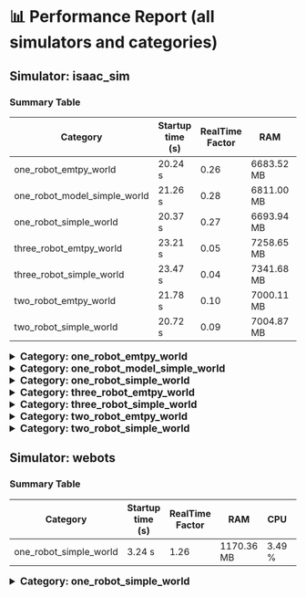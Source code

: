 # 📊 Performance Report (all simulators and categories)

## Simulator: isaac_sim

### Summary Table

| Category | Startup time (s) | RealTime Factor | RAM | CPU | GPU |
|---|---|---|---|---|---|
| one_robot_emtpy_world | 20.24 s | 0.26 | 6683.52 MB | 53.42 % | 69.91 % |
| one_robot_model_simple_world | 21.26 s | 0.28 | 6811.00 MB | 57.78 % | 85.37 % |
| one_robot_simple_world | 20.37 s | 0.27 | 6693.94 MB | 51.96 % | 84.35 % |
| three_robot_emtpy_world | 23.21 s | 0.05 | 7258.65 MB | 49.14 % | 81.00 % |
| three_robot_simple_world | 23.47 s | 0.04 | 7341.68 MB | 49.34 % | 91.04 % |
| two_robot_emtpy_world | 21.78 s | 0.10 | 7000.11 MB | 56.17 % | 84.67 % |
| two_robot_simple_world | 20.72 s | 0.09 | 7004.87 MB | 51.94 % | 87.39 % |

<details>
<summary style="font-size:1.25em; font-weight:bold;">Category: one_robot_emtpy_world</summary>

**Timestamp:** 2025-09-18T19:19:33.751014  
**Total iterations:** 1  
**Average measured duration per iteration:** 20.24 s  

#### System Resources

| Metric                    | Value                          |
|---------------------------|--------------------------------|
| CPU average               | 53.42 %                    |
| RAM average               | 6683.52 MB (~6.53 GB) |
| GPU average               | 69.9 %                    |
| GPU Memory average        | 4034.74 MB (~3.94 GB) |

#### Simulation Performance

| Metric                    | Value                          |
|---------------------------|--------------------------------|
| Real Time Factor (RTF)     | 0.2566 (~26 % of real-time) |
| Average iteration time      | 80.87 s        |

> Simulation runs at ~26 % of real-time (1 s simulated → 3.9 s real).

</details>


<details>
<summary style="font-size:1.25em; font-weight:bold;">Category: one_robot_model_simple_world</summary>

**Timestamp:** 2025-09-18T14:12:41.996206  
**Total iterations:** 1  
**Average measured duration per iteration:** 21.26 s  

#### System Resources

| Metric                    | Value                          |
|---------------------------|--------------------------------|
| CPU average               | 57.78 %                    |
| RAM average               | 6811.00 MB (~6.65 GB) |
| GPU average               | 85.4 %                    |
| GPU Memory average        | 4802.11 MB (~4.69 GB) |

#### Simulation Performance

| Metric                    | Value                          |
|---------------------------|--------------------------------|
| Real Time Factor (RTF)     | 0.2752 (~28 % of real-time) |
| Average iteration time      | 84.66 s        |

> Simulation runs at ~28 % of real-time (1 s simulated → 3.6 s real).

</details>


<details>
<summary style="font-size:1.25em; font-weight:bold;">Category: one_robot_simple_world</summary>

**Timestamp:** 2025-09-18T19:24:01.490314  
**Total iterations:** 1  
**Average measured duration per iteration:** 20.37 s  

#### System Resources

| Metric                    | Value                          |
|---------------------------|--------------------------------|
| CPU average               | 51.96 %                    |
| RAM average               | 6693.94 MB (~6.54 GB) |
| GPU average               | 84.3 %                    |
| GPU Memory average        | 4069.96 MB (~3.97 GB) |

#### Simulation Performance

| Metric                    | Value                          |
|---------------------------|--------------------------------|
| Real Time Factor (RTF)     | 0.2655 (~27 % of real-time) |
| Average iteration time      | 80.89 s        |

> Simulation runs at ~27 % of real-time (1 s simulated → 3.8 s real).

</details>


<details>
<summary style="font-size:1.25em; font-weight:bold;">Category: three_robot_emtpy_world</summary>

**Timestamp:** 2025-09-18T19:22:34.691400  
**Total iterations:** 1  
**Average measured duration per iteration:** 23.21 s  

#### System Resources

| Metric                    | Value                          |
|---------------------------|--------------------------------|
| CPU average               | 49.14 %                    |
| RAM average               | 7258.65 MB (~7.09 GB) |
| GPU average               | 81.0 %                    |
| GPU Memory average        | 5395.67 MB (~5.27 GB) |

#### Simulation Performance

| Metric                    | Value                          |
|---------------------------|--------------------------------|
| Real Time Factor (RTF)     | 0.0481 (~5 % of real-time) |
| Average iteration time      | 84.57 s        |

> Simulation runs at ~5 % of real-time (1 s simulated → 20.8 s real).

</details>


<details>
<summary style="font-size:1.25em; font-weight:bold;">Category: three_robot_simple_world</summary>

**Timestamp:** 2025-09-18T19:26:58.737604  
**Total iterations:** 1  
**Average measured duration per iteration:** 23.47 s  

#### System Resources

| Metric                    | Value                          |
|---------------------------|--------------------------------|
| CPU average               | 49.34 %                    |
| RAM average               | 7341.68 MB (~7.17 GB) |
| GPU average               | 91.0 %                    |
| GPU Memory average        | 5440.12 MB (~5.31 GB) |

#### Simulation Performance

| Metric                    | Value                          |
|---------------------------|--------------------------------|
| Real Time Factor (RTF)     | 0.0405 (~4 % of real-time) |
| Average iteration time      | 84.50 s        |

> Simulation runs at ~4 % of real-time (1 s simulated → 24.7 s real).

</details>


<details>
<summary style="font-size:1.25em; font-weight:bold;">Category: two_robot_emtpy_world</summary>

**Timestamp:** 2025-09-18T19:21:04.206039  
**Total iterations:** 1  
**Average measured duration per iteration:** 21.78 s  

#### System Resources

| Metric                    | Value                          |
|---------------------------|--------------------------------|
| CPU average               | 56.17 %                    |
| RAM average               | 7000.11 MB (~6.84 GB) |
| GPU average               | 84.7 %                    |
| GPU Memory average        | 4631.04 MB (~4.52 GB) |

#### Simulation Performance

| Metric                    | Value                          |
|---------------------------|--------------------------------|
| Real Time Factor (RTF)     | 0.1023 (~10 % of real-time) |
| Average iteration time      | 84.53 s        |

> Simulation runs at ~10 % of real-time (1 s simulated → 9.8 s real).

</details>


<details>
<summary style="font-size:1.25em; font-weight:bold;">Category: two_robot_simple_world</summary>

**Timestamp:** 2025-09-18T19:25:28.331596  
**Total iterations:** 1  
**Average measured duration per iteration:** 20.72 s  

#### System Resources

| Metric                    | Value                          |
|---------------------------|--------------------------------|
| CPU average               | 51.94 %                    |
| RAM average               | 7004.87 MB (~6.84 GB) |
| GPU average               | 87.4 %                    |
| GPU Memory average        | 4705.13 MB (~4.59 GB) |

#### Simulation Performance

| Metric                    | Value                          |
|---------------------------|--------------------------------|
| Real Time Factor (RTF)     | 0.0909 (~9 % of real-time) |
| Average iteration time      | 80.94 s        |

> Simulation runs at ~9 % of real-time (1 s simulated → 11.0 s real).

</details>



## Simulator: webots

### Summary Table

| Category | Startup time (s) | RealTime Factor | RAM | CPU | GPU |
|---|---|---|---|---|---|
| one_robot_simple_world | 3.24 s | 1.26 | 1170.36 MB | 3.49 % | 19.71 % |

<details>
<summary style="font-size:1.25em; font-weight:bold;">Category: one_robot_simple_world</summary>

**Timestamp:** 2025-09-18T16:41:41.574716  
**Total iterations:** 55  
**Average measured duration per iteration:** 3.24 s  

#### System Resources

| Metric                    | Value                          |
|---------------------------|--------------------------------|
| CPU average               | 3.49 %                    |
| RAM average               | 1170.36 MB (~1.14 GB) |
| GPU average               | 19.7 %                    |
| GPU Memory average        | 3725.33 MB (~3.64 GB) |

#### Simulation Performance

| Metric                    | Value                          |
|---------------------------|--------------------------------|
| Real Time Factor (RTF)     | 1.2570 (~126 % of real-time) |
| Average iteration time      | 66.97 s        |

> Simulation runs at ~126 % of real-time (1 s simulated → 0.8 s real).

</details>

